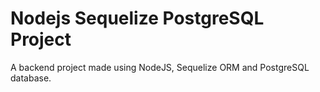 # Nodejs Sequelize PostgreSQL Project
<!-- # redesigned-octo-goggles -->
A backend project made using NodeJS, Sequelize ORM and PostgreSQL database.

